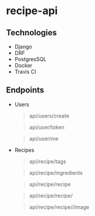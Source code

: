 # recipe-api

## Technologies
- Django
- DRF
- PostgresSQL
- Docker
- Travis CI

## Endpoints

- Users
    > api/users/create

    > api/user/token

    > api/user/me
- Recipes
    > api/recipe/tags

    > api/recipe/ingredients

    > api/recipe/recipe

    > api/recipe/recipe/<id>
    
    > api/recipe/recipe/<id>/image


